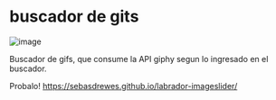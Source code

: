 # buscador de gits
![image](https://user-images.githubusercontent.com/81722772/122075971-d7106680-cdd0-11eb-8894-0facd21be225.png)

Buscador de gifs, que consume la API giphy segun lo ingresado en el buscador.

Probalo! https://sebasdrewes.github.io/labrador-imageslider/
